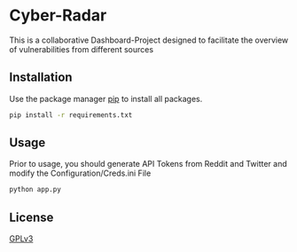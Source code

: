 # Cyber-Radar

This is a collaborative Dashboard-Project designed to facilitate the overview of vulnerabilities from different sources

## Installation

Use the package manager [pip](https://pip.pypa.io/en/stable/) to install all packages.

```bash
pip install -r requirements.txt
```
## Usage

Prior to usage, you should generate API Tokens from Reddit and Twitter and modify the Configuration/Creds.ini File

```python
python app.py
```

## License

[GPLv3](https://choosealicense.com/licenses/gpl-3.0/)

